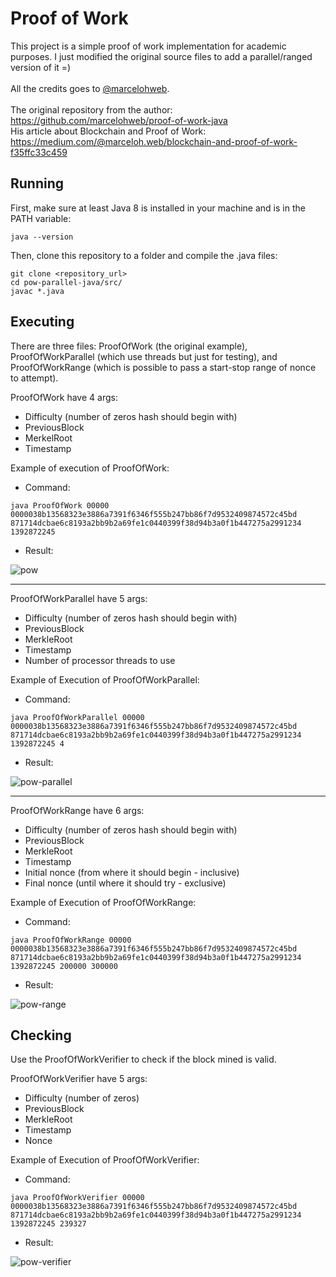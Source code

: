 # Proof of Work

This project is a simple proof of work implementation for academic purposes. I just modified the original source files to add a parallel/ranged version of it =)
<br>
<br>
All the credits goes to <a href="https://github.com/marcelohweb/">@marcelohweb</a>.
<br><br>
The original repository from the author:
<br>
https://github.com/marcelohweb/proof-of-work-java
<br>
His article about Blockchain and Proof of Work:
<br>
https://medium.com/@marceloh.web/blockchain-and-proof-of-work-f35ffc33c459

## Running

First, make sure at least Java 8 is installed in your machine and is in the PATH variable:

    java --version
    
Then, clone this repository to a folder and compile the .java files:

    git clone <repository_url>
    cd pow-parallel-java/src/
    javac *.java

## Executing

There are three files: ProofOfWork (the original example), ProofOfWorkParallel (which use threads but just for testing),
and ProofOfWorkRange (which is possible to pass a start-stop range of nonce to attempt).

ProofOfWork have 4 args:
- Difficulty (number of zeros hash should begin with)
- PreviousBlock
- MerkelRoot
- Timestamp

Example of execution of ProofOfWork:

- Command:

```java ProofOfWork 00000 0000038b13568323e3886a7391f6346f555b247bb86f7d9532409874572c45bd 871714dcbae6c8193a2bb9b2a69fe1c0440399f38d94b3a0f1b447275a2991234 1392872245```

- Result:

![pow](img/pow.png)

<hr>

ProofOfWorkParallel have 5 args: 
- Difficulty (number of zeros hash should begin with)
- PreviousBlock
- MerkleRoot
- Timestamp
- Number of processor threads to use

Example of Execution of ProofOfWorkParallel:

- Command:

`java ProofOfWorkParallel 00000 0000038b13568323e3886a7391f6346f555b247bb86f7d9532409874572c45bd 871714dcbae6c8193a2bb9b2a69fe1c0440399f38d94b3a0f1b447275a2991234 1392872245 4`

- Result:

![pow-parallel](img/pow-parallel.png)

<hr>

ProofOfWorkRange have 6 args:
- Difficulty (number of zeros hash should begin with)
- PreviousBlock
- MerkleRoot
- Timestamp
- Initial nonce (from where it should begin - inclusive)
- Final nonce (until where it should try - exclusive)

Example of Execution of ProofOfWorkRange:

- Command:

`java ProofOfWorkRange 00000 0000038b13568323e3886a7391f6346f555b247bb86f7d9532409874572c45bd 871714dcbae6c8193a2bb9b2a69fe1c0440399f38d94b3a0f1b447275a2991234 1392872245 200000 300000`

- Result:

![pow-range](img/pow-range.png)

## Checking

Use the ProofOfWorkVerifier to check if the block mined is valid.

ProofOfWorkVerifier have 5 args:
- Difficulty (number of zeros)
- PreviousBlock
- MerkleRoot 
- Timestamp
- Nonce

Example of Execution of ProofOfWorkVerifier:

- Command:

`java ProofOfWorkVerifier 00000 0000038b13568323e3886a7391f6346f555b247bb86f7d9532409874572c45bd 871714dcbae6c8193a2bb9b2a69fe1c0440399f38d94b3a0f1b447275a2991234 1392872245 239327`

- Result:

![pow-verifier](img/pow-verifier.png)
